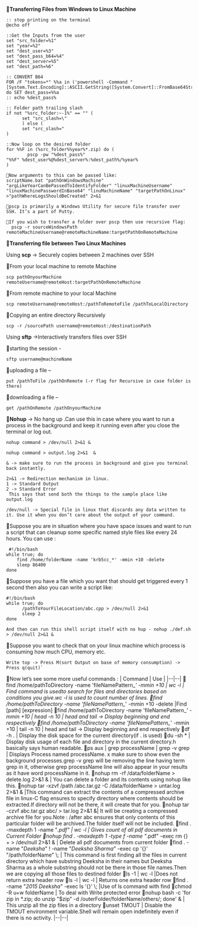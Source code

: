 ﻿**📌Transferring Files from Windows to Linux Machine**

    :: stop printing on the terminal
    @echo off
    
    ::Get the Inputs from the user
    set "src_folder=%1" 
    set "year=%2" 
    set "dest_user=%3" 
    set "dest_pass_b64=%4" 
    set "dest_server=%5" 
    set "dest_path=%6"
    
    :: CONVERT B64 
    FOR /F "tokens=*" %%a in ('powershell -Command "[System.Text.Encoding]::ASCII.GetString([System.Convert]::FromBase64String('%%dest_pass_b64%%'))"') do SET dest_pass=%%a 
    :: echo %dest_pass%
    
    :: Folder path trailing slash 
    if not "%src_folder:~-1%" == "" ( 
          set "src_slash=\" 
          ) else ( 
          set "src_slash="
    )
    
    ::Now loop on the desired folder 
    for %%F in (%src_folder%%year%*.zip) do (
            pscp -pw "%dest_pass%" 
    "%%F" %dest_user%@%dest_server%:%dest_path%/%year%
    )
    
    📍Now arguments to this can be passed like:
    scriptName.bat "pathOnWindowsMachine" "argLikeYearCanBePassedToIdentifyFolder" "linuxMachineUsername" "linuxMachinePasswordInBase64" "linuMachineName" "targetPathOnLinux" >"pathWhereLogsShouldBeCreated" 2>&1
    
    📍pscp is primarily a Windows Utility for secure file transfer over SSH. It’s a part of Putty. 
    
    📍If you wish to transfer a folder over pscp then use recursive flag: 
      pscp -r sourceWindowsPath remoteMachineUsername@remoteMachineName:targetPathOnRemoteMachine

📌**Transferring file between Two Linux Machines** 

Using **scp** -> Securely copies between 2 machines over SSH

📍From your local machine to remote Machine 

    scp pathOnyourMachine remoteUsername@remoteHost:targetPathOnRemoteMachine

📍From remote machine to your local Machine 

    scp remoteUsername@remoteHost:/pathToRemoteFile /pathToLocalDirectory

📍Copying an entire directory Recursively 

    scp -r /sourcePath username@remoteHost:/destinationPath

Using **sftp** ->Interactively transfers files over SSH

📍starting the session - 

    sftp username@machineName 

📍uploading a file – 

    put /pathToFile /pathOnRemote (-r flag for Recursive in case folder is there) 

📍downloading a file – 

    get /pathOnRemote /pathOnyourMachine

📌**Nohup** -> No hang up .Can use this in case where you want to run a process in the background and keep it running even after you close the terminal or log out. 

    nohup command > /dev/null 2>&1 & 

`nohup command > output.log 2>&1 
&` 

 `& -> make sure to run the process in background and give you terminal back instantly.` 

    2>&1 -> Redirection mechanism in linux. 
    1 -> Standard Output
    2 -> Standard Error 
     This says that send both the things to the sample place like output.log 

    /dev/null -> Special file in linux that discards any data written to it. Use it when you don’t care about the output of your command.


📌Suppose you are in situation where you have space issues and want to run a script that can cleanup some specific named style files like every 24 hours. You can use :

     #!/bin/bash
    while true; do 
        find /home/folderName -name 'krb5cc_*' -mmin +10 -delete 
        sleep 86400 
    done

📌Suppose you have a file which you want that should get triggered every 1 second then also you can write a script like: 

    #!/bin/bash
    while true; do
          /pathToYourFileLocation/abc.cpp > /dev/null 2>&1 
          sleep 2
    done
    
    And then can run this shell script itself with no hup - nohup ./def.sh > /dev/null 2>&1 &

📌Suppose you want to check that on your linux machine which process is consuming how much CPU, memory etc. 



    Write top -> Press M(sort Output on base of memory consumption) -> Press q(quit)`

📌Now let’s see some more useful commands : 
| Command | Use |
|--|--|
📍find /home/pathToDirectory -name 'fileNamePattern_*' -mmin +10 \| wc -l | Find command is usedto search for files and directories based on conditions you give.wc -l is used to count number of lines.
📍find /home/pathToDirectory -name 'fileNamePattern_*' -mmin +10 -delete |Find [path] [expression]
📍find /home/pathToDirectory -name 'fileNamePattern_*' -mmin +10 \| head -n 10 | head and tail -> Display beginning and end respectively
📍find /home/pathToDirectory -name 'fileNamePattern_*' -mmin +10 \| tail -n 10 | head and tail -> Display beginning and end respectively
📍df -h .  | Display the disk space for the current directory(if . is used) 
📍du -sh * | Display disk usage of each file and directory in the current directory.h basically says human readable. 
📍ps aux \| grep processName \| grep -v grep | Displays Process named processName. x make sure to show even the background processes.grep -v grep will be removing the line having term grep in it, otherwise grep processName line will also appear in your results as it have word processName in it. 
📍nohup rm -rf /data/folderName > delete.log 2>&1 & | You can delete a folder and its contents using nohup like this. 
📍nohup tar -xzvf /path /abc.tar.gz -C /data/folderName > untar.log 2>&1 &  |This command can extract the contents of a compressed archive file in linux-C flag ensures to specify directory where contents should be extracted.If directory will not be there, it will create that for you. 
📍nohup tar -czvf abc.tar.gz abc/ > tar.log 2>&1 &| It will be creating a compressed archive file for you.Note : \/after abc ensures that only contents of this particular folder will be archived.The folder itself will not be included. 
📍find . -maxdepth 1 -name "_.pdf" \| wc -l  | Gives count of all pdf documents in Current Folder 
📍nohup find . -maxdepth 1 -type f -name "_.pdf" -exec rm {} + > /dev/null 2>&1 & | Delete all pdf documents from current folder 
📍find . -name "_Deeksha_" ! -name "_Deeksha Sharma_" -exec cp '{}' "/path/folderName" \\; | This command is first finding all the files in current directory which have substring Deeksha in their names but Deeksha Sharma as a whole substring should not be there in those file names.Then we are copying all those files to destined folder 
📍ls -1 \| wc -l |Does not return extra header row 
📍ls -l \| wc -l | Returns one extra header row 
📍find . -name "_2015 Deeksha_" -exec ls '{}' \\; |Use of ls command with find
📍chmod -R u+w folderName | To deal with Write protected error 
📍nohup bash -c 'for zip in *.zip; do unzip "$zip" -d /outerFolder/folderName/others/; done' & | This unzip all the zip files in a directory 
📍unset TMOUT | Disable the TMOUT environment variable.Shell will remain open indefinitely even if there is no activity.
|--|--|
   
   



 
 
